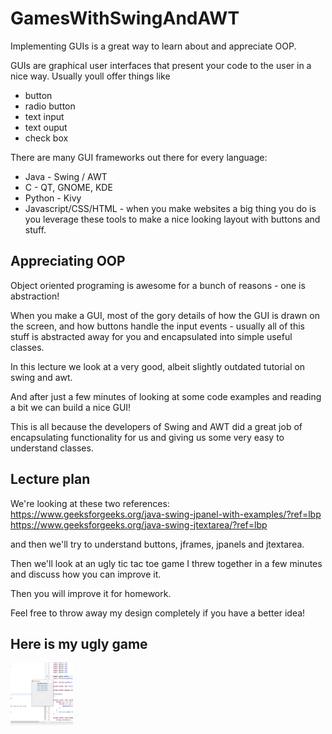 # GamesWithSwingAndAWT

Implementing GUIs is a great way to learn about and appreciate OOP.

GUIs are graphical user interfaces that present your code to the user in a nice way. Usually youll offer things like
* button
* radio button
* text input
* text ouput
* check box

There are many GUI frameworks out there for every language:
* Java - Swing / AWT
* C - QT, GNOME, KDE
* Python - Kivy
* Javascript/CSS/HTML - when you make websites a big thing you do is you leverage these tools to make a nice looking layout with buttons and stuff.

## Appreciating OOP
Object oriented programing is awesome for a bunch of reasons - one is abstraction! 

When you make a GUI, most of the gory details of how the GUI is drawn on the screen, and how buttons handle the input events - 
usually all of this stuff is abstracted away for you and encapsulated into simple useful classes.

In this lecture we look at a very good, albeit slightly outdated tutorial on swing and awt.

And after just a few minutes of looking at some code examples and reading a bit we can build a nice GUI!

This is all because the developers of Swing and AWT did a great job of encapsulating functionality for us and giving us some very easy to understand classes.

## Lecture plan
We're looking at these two references:
https://www.geeksforgeeks.org/java-swing-jpanel-with-examples/?ref=lbp
https://www.geeksforgeeks.org/java-swing-jtextarea/?ref=lbp

and then we'll try to understand buttons, jframes, jpanels and jtextarea.

Then we'll look at an ugly tic tac toe game I threw together in a few minutes and discuss how you can improve it.

Then you will improve it for homework.

Feel free to throw away my design completely if you have a better idea!

## Here is my ugly game
<img src="terribleTicTacToe.PNG" width="100" height="100">

